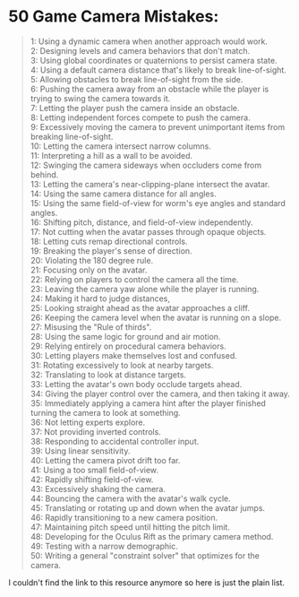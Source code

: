 # 50 Game Camera Mistakes:
>1: Using a dynamic camera when another approach would work.   
>2: Designing levels and camera behaviors that don't match.  
>3: Using global coordinates or quaternions to persist camera state.   
>4: Using a default camera distance that's likely to break line-of-sight.   
>5: Allowing obstacles to break line-of-sight from the side.  
>6: Pushing the camera away from an obstacle while the player is trying to swing the camera towards it.  
>7: Letting the player push the camera inside an obstacle.  
>8: Letting independent forces compete to push the camera.  
>9: Excessively moving the camera to prevent unimportant items from breaking line-of-sight.  
>10: Letting the camera intersect narrow columns.  
>11: Interpreting a hill as a wall to be avoided.  
>12: Swinging the camera sideways when occluders come from behind.  
>13: Letting the camera's near-clipping-plane intersect the avatar.  
>14: Using the same camera distance for all angles.  
>15: Using the same field-of-view for worm's eye angles and standard angles.  
>16: Shifting pitch, distance, and field-of-view independently.  
>17: Not cutting when the avatar passes through opaque objects.  
>18: Letting cuts remap directional controls.  
>19: Breaking the player's sense of direction.  
>20: Violating the 180 degree rule.  
>21: Focusing only on the avatar.  
>22: Relying on players to control the camera all the time.  
>23: Leaving the camera yaw alone while the player is running.  
>24: Making it hard to judge distances,  
>25: Looking straight ahead as the avatar approaches a cliff.  
>26: Keeping the camera level when the avatar is running on a slope.  
>27: Misusing the "Rule of thirds".  
>28: Using the same logic for ground and air motion.  
>29: Relying entirely on procedural camera behaviors.  
>30: Letting players make themselves lost and confused.  
>31: Rotating excessively to look at nearby targets.  
>32: Translating to look at distance targets.  
>33: Letting the avatar's own body occlude targets ahead.  
>34: Giving the player control over the camera, and then taking it away.  
>35: Immediately applying a camera hint after the player finished turning the camera to look at something.  
>36: Not letting experts explore.  
>37: Not providing inverted controls.  
>38: Responding to accidental controller input.  
>39: Using linear sensitivity.  
>40: Letting the camera pivot drift too far.  
>41: Using a too small field-of-view.  
>42: Rapidly shifting field-of-view.  
>43: Excessively shaking the camera.  
>44: Bouncing the camera with the avatar's walk cycle.  
>45: Translating or rotating up and down when the avatar jumps.  
>46: Rapidly transitioning to a new camera position.  
>47: Maintaining pitch speed until hitting the pitch limit.  
>48: Developing for the Oculus Rift as the primary camera method.  
>49: Testing with a narrow demographic.  
>50: Writing a general "constraint solver" that optimizes for the camera.

I couldn't find the link to this resource anymore so here is just the plain list.

